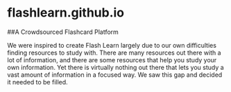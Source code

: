 # flashlearn.github.io
##A Crowdsourced Flashcard Platform

We were inspired to create Flash Learn largely due to our own difficulties finding resources to study with. There are many resources out there with a lot of information, and there are some resources that help you study your own information. Yet there is virtually nothing out there that lets you study a vast amount of information in a focused way. We saw this gap and decided it needed to be filled.